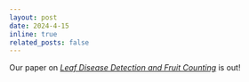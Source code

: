 ```yaml
---
layout: post
date: 2024-4-15
inline: true
related_posts: false
---
```


Our paper on *[Leaf Disease Detection and Fruit Counting](https://spj.science.org/doi/full/10.34133/plantphenomics.0174)* is out!
